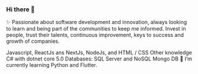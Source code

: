 ### Hi there 👋

✨ Passionate about software development and innovation, always looking to learn and being part of the communities to keep me informed. Invest in people, trust their talents, continuous improvement, keys to success and growth of companies.

<JS Dev> Javascript, ReactJs ans NextJs, NodeJs, and HTML / CSS Other knowledge C# with dotnet core 5.0 Databases: SQL Server and NoSQL Mongo DB 
🌱 I’m currently learning Python and Flutter.

<!--
**mrcMesen/mrcMesen** is a ✨ _special_ ✨ repository because its `README.md` (this file) appears on your GitHub profile.

Here are some ideas to get you started:

- 🔭 I’m currently working on ...
- 🌱 I’m currently learning ...
- 👯 I’m looking to collaborate on ...
- 🤔 I’m looking for help with ...
- 💬 Ask me about ...
- 📫 How to reach me: ...
- 😄 Pronouns: ...
- ⚡ Fun fact: ...
-->
